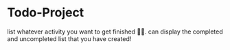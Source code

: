 # Todo-Project
list whatever activity you want to get finished 🌚🔥. 
can display the completed and uncompleted list that you have created! 
